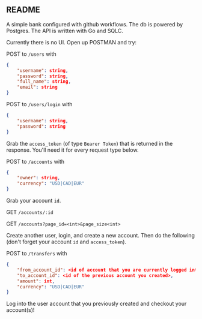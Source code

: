 ## README

A simple bank configured with github workflows. The db is powered by Postgres. The API is written with Go and SQLC.

Currently there is no UI. Open up POSTMAN and try:

POST to `/users` with

```JSON
{
    "username": string,
    "password": string,
    "full_name": string,
    "email": string
}
```

POST to `/users/login` with

```JSON
{
    "username": string,
    "password": string
}
```

Grab the `access_token` (of type `Bearer Token`) that is returned in the response. You'll need it for every request type below.

POST to `/accounts` with

```JSON
{
    "owner": string,
    "currency": "USD|CAD|EUR"
}
```

Grab your account `id`.

GET `/accounts/:id`

GET `/accounts?page_id=<int>&page_size<int>`

Create another user, login, and create a new account. Then do the following (don't forget your account `id` and `access_token`).

POST to `/transfers` with

```JSON
{
    "from_account_id": <id of account that you are currently logged into>,
    "to_account_id": <id of the previous account you created>,
    "amount": int,
    "currency": "USD|CAD|EUR"
}
```

Log into the user account that you previously created and checkout your account(s)!
